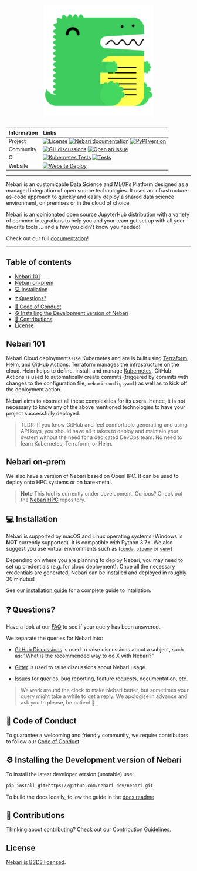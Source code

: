 <div align="center">
 <img alt="Nebari logo on white background" src="./docs/static/img/docusaurus.png" width="300" />
</div>
<br>

| Information | Links |
| :---------- | :-----|
|   Project   | [![License](https://img.shields.io/badge/License-BSD%203--Clause-gray.svg?colorA=2D2A56&colorB=5936D9&style=flat.svg)](https://opensource.org/licenses/BSD-3-Clause) [![Nebari documentation](https://img.shields.io/badge/%F0%9F%93%96%20Read-the%20docs-gray.svg?colorA=2D2A56&colorB=5936D9&style=flat.svg)](https://nebari-docs.netlify.app/) [![PyPI version](https://badge.fury.io/py/qhub.svg)](https://badge.fury.io/py/qhub) |
|  Community  | [![GH discussions](https://img.shields.io/badge/%F0%9F%92%AC%20-Participate%20in%20discussions-gray.svg?colorA=2D2A56&colorB=5936D9&style=flat.svg)](https://github.com/nebari-dev/nebari/discussions) [![Open an issue](https://img.shields.io/badge/%F0%9F%93%9D%20Open-an%20issue-gray.svg?colorA=2D2A56&colorB=5936D9&style=flat.svg)](https://github.com/nebari-dev/nebari/issues/new/choose) |
|     CI      | [![Kubernetes Tests](https://github.com/Quansight/qhub/actions/workflows/kubernetes_test.yaml/badge.svg)](https://github.com/Quansight/qhub/actions/workflows/kubernetes_test.yaml) [![Tests](https://github.com/Quansight/qhub/actions/workflows/test.yaml/badge.svg)](https://github.com/Quansight/qhub/actions/workflows/test.yaml) |
| Website | [![Website Deploy](https://github.com/nebari-dev/nebari/actions/workflows/deploy.yml/badge.svg)](https://github.com/nebari-dev/nebari/actions/workflows/deploy.yml) 

---

Nebari is an customizable Data Science and MLOPs Platform designed as a managed integration of open source technologies. 
It uses an infrastructure-as-code approach to quickly and easily deploy a shared data science environment, on premises 
or in the cloud of choice. 

Nebari is an opinionated open source JupyterHub distribution with a variety of common integrations to help you and your 
team get set up with all your favorite tools ...  and a few you didn't know you needed! 

Check out our full [documentation](https://nebari-docs.netlify.app/)!

---

## Table of contents

- [Nebari 101](#nebari-101)
- [Nebari on-prem](#nebari-on-prem)
  <!-- - [:cloud: Cloud Providers](#cloud-cloud-providers) -->
- [:computer: Installation](#computer-installation)
- [:question: Questions?](#question-questions)
- [:book: Code of Conduct](#book-code-of-conduct)
- [:gear: Installing the Development version of Nebari](#gear-installing-the-development-version-of-nebari)
- [:raised_hands: Contributions](#raised_hands-contributions)
- [License](#license)

## Nebari 101

Nebari Cloud deployments use Kubernetes and are is built using 
[Terraform](https://www.terraform.io/), [Helm](https://helm.sh/), and
[GitHub Actions](https://docs.github.com/en/free-pro-team@latest/actions). Terraform manages the infrastructure on the 
cloud. Helm helps to define, install,
and manage [Kubernetes](https://kubernetes.io/ "Automated container deployment, scaling, and management"). GitHub 
Actions is used to automatically create commits (triggered by commits with changes to the 
configuration file, `nebari-config.yaml`) as well as to kick off the deployment action.

Nebari aims to abstract all these complexities for its users. Hence, it is not necessary to know any of the above 
mentioned technologies to have your project successfully deployed.

> TLDR: If you know GitHub and feel comfortable generating and using API keys, you should have all it takes to deploy and maintain your system without the need for a dedicated
> DevOps team. No need to learn Kubernetes, Terraform, or Helm.

## Nebari on-prem

We also have a version of Nebari based on OpenHPC. It can be used to deploy onto HPC systems or on bare-metal. 

> **Note** 
> This tool is currently under development. Curious? Check out the [Nebari HPC](https://github.com/Quansight/qhub-hpc) repository.

## :computer: Installation

Nebari is supported by macOS and Linux operating systems (Windows is **NOT** currently supported). It is compatible 
with Python 3.7+. We also suggest you use virtual environments such as 
([`conda`](https://docs.conda.io/en/latest/), [`pipenv`](https://github.com/pypa/pipenv) or
  [`venv`](https://docs.python.org/3/library/venv.html))

Depending on where you are planning to deploy Nebari, you may need to set up credentials (e.g. for cloud deployment). 
Once all the necessary credentials are generated, Nebari can be installed and 
deployed in roughly 30 minutes! 

See our [installation guide]() for a complete guide to intallation. 


## :question: Questions?

Have a look at our [FAQ](docs/source/user_guide/faq.md) to see if your query has been answered.

We separate the queries for Nebari into:

- [GitHub Discussions](https://github.com/nebari-dev/nebari/discussions) is used to raise discussions about a subject, 
such as: "What is the recommended way to do X with Nebari?"

- [Gitter](https://gitter.im/Quansight/qhub) is used to raise discussions about Nebari usage. 

- [Issues](https://github.com/nebari-dev/nebari/issues/new/choose) for queries, bug reporting, feature requests, 
documentation, etc.

> We work around the clock to make Nebari better, but sometimes your query might take a while to get a reply. We 
> apologise in advance and ask you to please, be patient :pray:.

## :book: Code of Conduct

To guarantee a welcoming and friendly community, we require contributors to follow our 
[Code of Conduct](https://github.com/Quansight/.github/blob/master/CODE_OF_CONDUCT.md).

## :gear: Installing the Development version of Nebari

To install the latest developer version (unstable) use:

```bash
pip install git+https://github.com/nebari-dev/nebari.git
```

To build the docs locally, follow the guide in the [docs readme](docs/README)

## :raised_hands: Contributions

Thinking about contributing? Check out our 
[Contribution Guidelines](https://github.com/nebari-dev/nebari/blob/main/CONTRIBUTING.md).

## License

[Nebari is BSD3 licensed](LICENSE).
